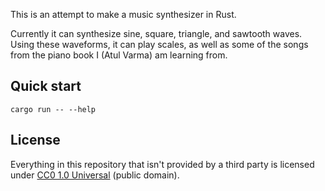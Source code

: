 This is an attempt to make a music synthesizer in Rust.

Currently it can synthesize sine, square, triangle, and sawtooth waves. Using these waveforms, it can play scales, as well as some of the songs from the piano book I (Atul Varma) am learning from.

## Quick start

```
cargo run -- --help
```

## License

Everything in this repository that isn't provided by a third party is licensed under [CC0 1.0 Universal](./LICENSE.md) (public domain).

